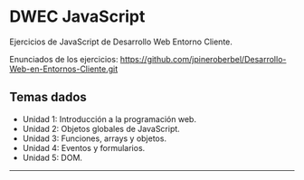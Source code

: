 # DWEC JavaScript

Ejercicios de JavaScript de Desarrollo Web Entorno Cliente.

Enunciados de los ejercicios: https://github.com/jpineroberbel/Desarrollo-Web-en-Entornos-Cliente.git

## Temas dados

- Unidad 1: Introducción a la programación web.
- Unidad 2: Objetos globales de JavaScript.
- Unidad 3: Funciones, arrays y objetos.
- Unidad 4: Eventos y formularios.
- Unidad 5: DOM.

***
